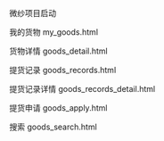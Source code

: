 微纱项目启动

我的货物            my_goods.html

货物详情            goods_detail.html

提货记录            goods_records.html

提货记录详情        goods_records_detail.html

提货申请            goods_apply.html

搜索               goods_search.html
